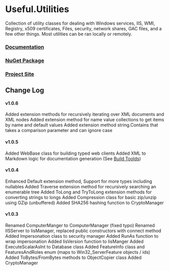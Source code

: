# Useful.Utilities

Collection of utility classes for dealing with Windows services, IIS, WMI, Registry, x509 certificates, Files, security, network shares, GAC files, and a few other things. Most utilities can be ran locally or remotely.

### [Documentation](./Useful.Utilities.md)

### [NuGet Package](https://www.nuget.org/packages/Useful.Utilities/)

### [Project Site](http://xiopod.net/Useful.Utilities)


## Change Log
#### v1.0.6
Added extension methods for recursively iterating over XML documents and XML nodes
Added extension method for name value collections to get items by name and default values
Added extension method string.Contains that takes a comparison parameter and can ignore case

#### v1.0.5
Added WebBase class for building typed web clients
Added XML to Markdown logic for documentation generation (See [Build Toolds](./buildTools/XmlToMarkdown.cs))

#### v1.0.4
Enhanced Default extension method, Support for more types including nullables
Added Traverse<T> extension method for recursively searching an enumerable tree
Added ToLong and TryToLong extension methods for converting strings to longs
Added Compression class for basic zip/unzip using GZip (unbuffered)
Added SHA256 hashing function to CryptoManager

#### v1.0.3
Renamed ComputerManger to ComputerManager (fixed typo)
Renamed IISServer to IisManager, replaced public constructors with connect method
Added Impersonation class to security manager
Added RunAs function to wrap impersonation
Added IisVersion function to IisManger
Added ExecuteScalarAsInt to Database class
Added FeatureInfo class and FeaturesAndRoles enum (maps to Win32_ServerFeature objects / ids)
Added ToBytes/FromBytes methods to ObjectCopier class
Added CryptoManager 